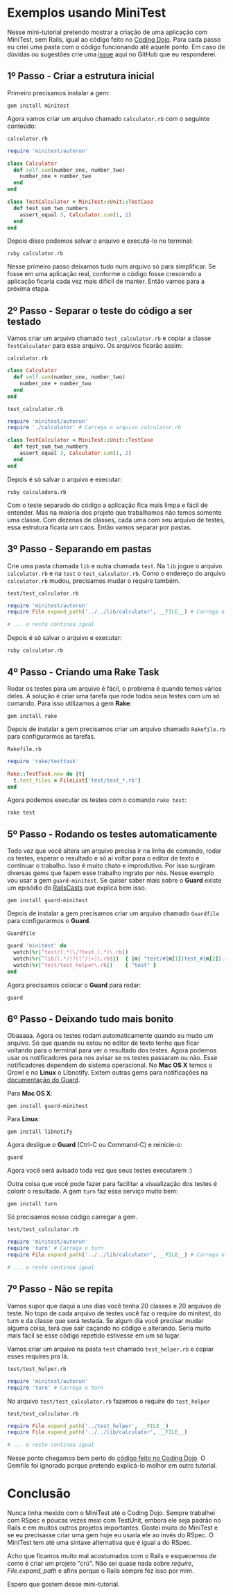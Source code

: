 # Exemplos usando MiniTest

Nesse mini-tutorial pretendo mostrar a criação de uma aplicação com MiniTest, sem Rails, igual ao código feito no [Coding Dojo](https://github.com/gurusorocaba/dojos/tree/master/celular). Para cada passo eu criei uma pasta com o código funcionando até aquele ponto. Em caso de dúvidas ou sugestões crie uma [issue](https://github.com/tiagogodinho/mini_test_exemplos/issues) aqui no GitHub que eu responderei.

## 1º Passo - Criar a estrutura inicial

Primeiro precisamos instalar a gem:

``` console
gem install minitest
```

Agora vamos criar um arquivo chamado `calculator.rb` com o seguinte conteúdo:

`calculator.rb`

``` ruby
require 'minitest/autorun'

class Calculator
  def self.sum(number_one, number_two)
    number_one + number_two
  end
end

class TestCalculator < MiniTest::Unit::TestCase
  def test_sum_two_numbers
    assert_equal 3, Calculator.sum(1, 2)
  end
end
```

Depois disso podemos salvar o arquivo e executá-lo no terminal:

``` console
ruby calculator.rb
```

Nesse primeiro passo deixamos tudo num arquivo só para simplificar. Se fosse em uma aplicação real, conforme o código fosse crescendo a aplicação ficaria cada vez mais difícil de manter. Então vamos para a próxima etapa.

## 2º Passo - Separar o teste do código a ser testado

Vamos criar um arquivo chamado `test_calculator.rb` e copiar a classe `TestCalculator` para esse arquivo. Os arquivos ficarão assim:

`calculator.rb`

``` ruby
class Calculator
  def self.sum(number_one, number_two)
    number_one + number_two
  end
end
```

`test_calculator.rb`

``` ruby
require 'minitest/autorun'
require './calculator' # Carrega o arquivo calculator.rb

class TestCalculator < MiniTest::Unit::TestCase
  def test_sum_two_numbers
    assert_equal 3, Calculator.sum(1, 2)
  end
end
```

Depois é só salvar o arquivo e executar:

``` console
ruby calculadora.rb
```

Com o teste separado do código a aplicação fica mais limpa e fácil de entender. Mas na maioria dos projeto que trabalhamos não temos somente uma classe. Com dezenas de classes, cada uma com seu arquivo de testes, essa estrutura ficaria um caos. Então vamos separar por pastas.

## 3º Passo - Separando em pastas

Crie uma pasta chamada `lib` e outra chamada `test`. Na `lib` jogue o arquivo `calculator.rb` e na `test` o `test_calculator.rb`. Como o endereço do arquivo `calculator.rb` mudou, precisamos mudar o require também.

`test/test_calculator.rb`

``` ruby
require 'minitest/autorun'
require File.expand_path('../../lib/calculator', __FILE__) # Carrega o arquivo calculator.rb

# ... o resto continua igual
```

Depois é só salvar o arquivo e executar:

``` console
ruby calculator.rb
```

## 4º Passo - Criando uma Rake Task

Rodar os testes para um arquivo é fácil, o problema é quando temos vários deles. A solução é criar uma tarefa que rode todos seus testes com um só comando. Para isso utilizamos a gem **Rake**:

``` console
gem install rake
```

Depois de instalar a gem precisamos criar um arquivo chamado `Rakefile.rb` para configurarmos as tarefas.

`Rakefile.rb`

``` ruby
require 'rake/testtask'

Rake::TestTask.new do |t|
  t.test_files = FileList['test/test_*.rb']
end
```

Agora podemos executar os testes com o comando `rake test`:

``` console
rake test
```

## 5º Passo - Rodando os testes automaticamente

Todo vez que você altera um arquivo precisa ir na linha de comando, rodar os testes, esperar o resultado e só aí voltar para o editor de texto e continuar o trabalho. Isso é muito chato e improdutivo. Por isso surgiram diversas gems que fazem esse trabalho ingrato por nós. Nesse exemplo vou usar a gem `guard-minitest`. Se quiser saber mais sobre o **Guard** existe um episódio do [RailsCasts](http://railscasts.com/episodes/264-guard) que explica bem isso.

``` console
gem install guard-minitest
```

Depois de instalar a gem precisamos criar um arquivo chamado `Guardfile` para configurarmos o **Guard**.

`Guardfile`

``` ruby
guard 'minitest' do
  watch(%r|^test/(.*)\/?test_(.*)\.rb|)
  watch(%r{^lib/(.*/)?([^/]+)\.rb$})  { |m| "test/#{m[1]}test_#{m[2]}.rb" }
  watch(%r|^test/test_helper\.rb|)    { "test" }
end
```

Agora precisamos colocar o **Guard** para rodar:

``` console
guard
```

## 6º Passo - Deixando tudo mais bonito

Obaaaaa. Agora os testes rodam automaticamente quando eu mudo um arquivo. Só que quando eu estou no editor de texto tenho que ficar voltando para o terminal para ver o resultado dos testes. Agora podemos usar os notificadores para nos avisar se os testes passaram ou não. Esse notificadores dependem do sistema operacional. No **Mac OS X** temos o Growl e no **Linux** o Libnotify. Exitem outras gems para notificações na [documentação do Guard](https://github.com/guard/guard).

Para **Mac OS X**:

``` console
gem install guard-minitest
```
Para **Linux**:

``` console
gem install libnotify
```

Agora desligue o **Guard** (Ctrl-C ou Command-C) e reinicie-o:

``` console
guard
```

Agora você será avisado toda vez que seus testes executarem :)

Outra coisa que você pode fazer para facilitar a visualização dos testes é colorir o resultado. A gem `turn` faz esse serviço muito bem:

``` console
gem install turn
```

Só precisamos nosso código carregar a gem.

`test/test_calculator.rb`

``` ruby
require 'minitest/autorun'
require 'turn' # Carrega o turn
require File.expand_path('../../lib/calculator', __FILE__) # Carrega o arquivo calculator.rb

# ... o resto continua igual
```

## 7º Passo - Não se repita

Vamos supor que daqui a uns dias você tenha 20 classes e 20 arquivos de teste. No topo de cada arquivo de testes você faz o require do minitest, do turn e da classe que será testada. Se algum dia você precisar mudar alguma coisa, terá que sair caçando no código e alterando. Seria muito mais fácil se esse código repetido estivesse em um só lugar.

Vamos criar um arquivo na pasta `test` chamado `test_helper.rb` e copiar esses requires pra lá.

`test/test_helper.rb`

``` ruby
require 'minitest/autorun'
require 'turn' # Carrega o turn
```

No arquivo `test/test_calculator.rb` fazemos o require do `test_helper`

`test/test_calculator.rb`

``` ruby
require File.expand_path('../test_helper', __FILE__)
require File.expand_path('../../lib/calculator', __FILE__)

# ... o resto continua igual
```

Nesse ponto chegamos bem perto do [código feito no Coding Dojo](https://github.com/gurusorocaba/dojos/tree/master/celular). O Gemfile foi ignorado porque pretendo explicá-lo melhor em outro tutorial.

# Conclusão

Nunca tinha mexido com o MiniTest até o Coding Dojo. Sempre trabalhei com RSpec e poucas vezes mexi com TestUnit, embora ele seja padrão no Rails e em muitos outros projetos importantes. Gostei muito do MiniTest e se eu precisasse criar uma gem hoje eu usaria ele ao invés do RSpec. O MiniTest tem até uma sintaxe alternativa que é igual a do RSpec.

Acho que ficamos muito mal acostumados com o Rails e esquecemos de como é criar um projeto "crú". Não sei quase nada sobre *require*, *File.expand_path* e afins porque o Rails sempre fez isso por mim.

Espero que gostem desse mini-tutorial.
